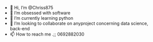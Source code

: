 - 👋 Hi, I’m @Chriss875
- 👀 I’m obsessed with software
- 🌱 I’m currently learning python
- 💞️ I’m looking to collaborate on anyproject concerning data science, back-end
- 📫 How to reach me .;; 0692882030

<!---
Chriss875/Chriss875 is a ✨ special ✨ repository because its `README.md` (this file) appears on your GitHub profile.
You can click the Preview link to take a look at your changes.
--->
